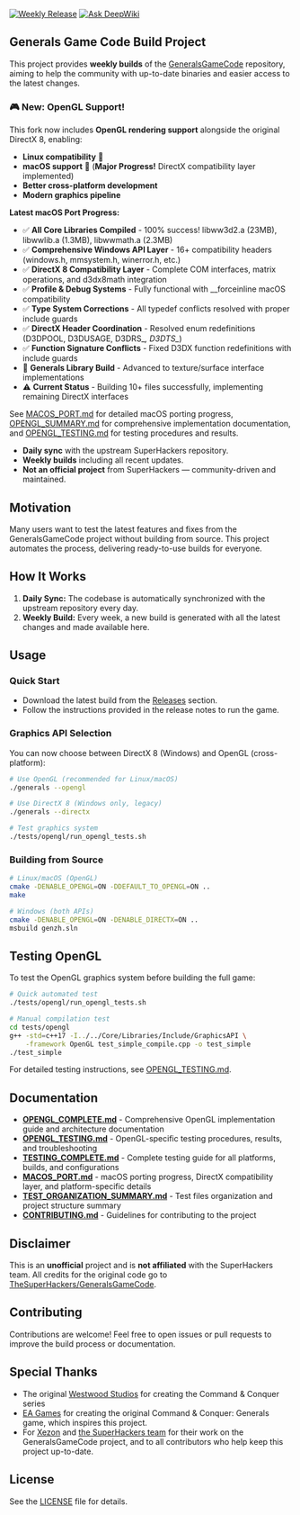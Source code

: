 [![Weekly Release](https://github.com/fbraz3/GeneralsGameCode/actions/workflows/weekly-release.yml/badge.svg)](https://github.com/fbraz3/GeneralsGameCode/actions/workflows/weekly-release.yml)
[![Ask DeepWiki](https://deepwiki.com/badge.svg)](https://deepwiki.com/fbraz3/GeneralsGameCode)

## Generals Game Code Build Project

This project provides **weekly builds** of the [GeneralsGameCode](https://github.com/TheSuperHackers/GeneralsGameCode/) repository, aiming to help the community with up-to-date binaries and easier access to the latest changes.

### 🎮 New: OpenGL Support!
This fork now includes **OpenGL rendering support** alongside the original DirectX 8, enabling:
- **Linux compatibility** 🐧
- **macOS support** 🍎 (**Major Progress!** DirectX compatibility layer implemented)
- **Better cross-platform development**
- **Modern graphics pipeline**

**Latest macOS Port Progress:**
- ✅ **All Core Libraries Compiled** - 100% success! libww3d2.a (23MB), libwwlib.a (1.3MB), libwwmath.a (2.3MB)
- ✅ **Comprehensive Windows API Layer** - 16+ compatibility headers (windows.h, mmsystem.h, winerror.h, etc.)
- ✅ **DirectX 8 Compatibility Layer** - Complete COM interfaces, matrix operations, and d3dx8math integration
- ✅ **Profile & Debug Systems** - Fully functional with __forceinline macOS compatibility
- ✅ **Type System Corrections** - All typedef conflicts resolved with proper include guards
- ✅ **DirectX Header Coordination** - Resolved enum redefinitions (D3DPOOL, D3DUSAGE, D3DRS_*, D3DTS_*)
- ✅ **Function Signature Conflicts** - Fixed D3DX function redefinitions with include guards
- 🔄 **Generals Library Build** - Advanced to texture/surface interface implementations
- ⚠️ **Current Status** - Building 10+ files successfully, implementing remaining DirectX interfaces

See [MACOS_PORT.md](./MACOS_PORT.md) for detailed macOS porting progress, [OPENGL_SUMMARY.md](OPENGL_SUMMARY.md) for comprehensive implementation documentation, and [OPENGL_TESTING.md](./OPENGL_TESTING.md) for testing procedures and results.

- **Daily sync** with the upstream SuperHackers repository.
- **Weekly builds** including all recent updates.
- **Not an official project** from SuperHackers — community-driven and maintained.

## Motivation

Many users want to test the latest features and fixes from the GeneralsGameCode project without building from source. This project automates the process, delivering ready-to-use builds for everyone.

## How It Works

1. **Daily Sync:** The codebase is automatically synchronized with the upstream repository every day.
2. **Weekly Build:** Every week, a new build is generated with all the latest changes and made available here.

## Usage

### Quick Start
- Download the latest build from the [Releases](https://github.com/fbraz3/GeneralsGameCode/releases) section.
- Follow the instructions provided in the release notes to run the game.

### Graphics API Selection
You can now choose between DirectX 8 (Windows) and OpenGL (cross-platform):

```bash
# Use OpenGL (recommended for Linux/macOS)
./generals --opengl

# Use DirectX 8 (Windows only, legacy)
./generals --directx

# Test graphics system
./tests/opengl/run_opengl_tests.sh
```

### Building from Source
```bash
# Linux/macOS (OpenGL)
cmake -DENABLE_OPENGL=ON -DDEFAULT_TO_OPENGL=ON ..
make

# Windows (both APIs)
cmake -DENABLE_OPENGL=ON -DENABLE_DIRECTX=ON ..
msbuild genzh.sln
```

## Testing OpenGL

To test the OpenGL graphics system before building the full game:

```bash
# Quick automated test
./tests/opengl/run_opengl_tests.sh

# Manual compilation test
cd tests/opengl
g++ -std=c++17 -I../../Core/Libraries/Include/GraphicsAPI \
    -framework OpenGL test_simple_compile.cpp -o test_simple
./test_simple
```

For detailed testing instructions, see [OPENGL_TESTING.md](./OPENGL_TESTING.md).

## Documentation

- **[OPENGL_COMPLETE.md](OPENGL_SUMMARY.md)** - Comprehensive OpenGL implementation guide and architecture documentation
- **[OPENGL_TESTING.md](./OPENGL_TESTING.md)** - OpenGL-specific testing procedures, results, and troubleshooting
- **[TESTING_COMPLETE.md](TESTING.md)** - Complete testing guide for all platforms, builds, and configurations
- **[MACOS_PORT.md](./MACOS_PORT.md)** - macOS porting progress, DirectX compatibility layer, and platform-specific details
- **[TEST_ORGANIZATION_SUMMARY.md](./TEST_ORGANIZATION_SUMMARY.md)** - Test files organization and project structure summary
- **[CONTRIBUTING.md](./CONTRIBUTING.md)** - Guidelines for contributing to the project

## Disclaimer

This is an **unofficial** project and is **not affiliated** with the SuperHackers team. All credits for the original code go to [TheSuperHackers/GeneralsGameCode](https://github.com/TheSuperHackers/GeneralsGameCode/).

## Contributing

Contributions are welcome! Feel free to open issues or pull requests to improve the build process or documentation.

## Special Thanks

- The original [Westwood Studios](https://en.wikipedia.org/wiki/Westwood_Studios) for creating the Command & Conquer series
- [EA Games](https://en.wikipedia.org/wiki/Electronic_Arts) for creating the original Command & Conquer: Generals game, which inspires this project.
- For [Xezon](https://github.com/xezon) and [the SuperHackers team](https://github.com/TheSuperHackers) for their work on the GeneralsGameCode project, and to all contributors who help keep this project up-to-date.

## License

See the [LICENSE](./LICENSE) file for details.
